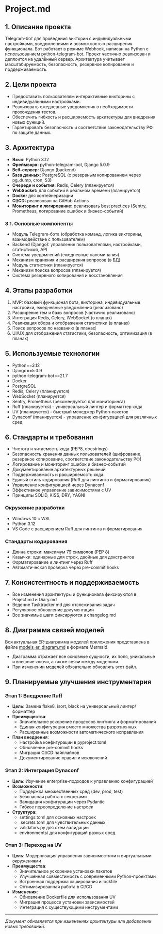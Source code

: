 # Project.md

## 1. Описание проекта

Telegram-бот для проведения викторин с индивидуальными настройками, уведомлениями и возможностью расширения функционала. Бот работает в режиме Webhook, написан на Python с использованием python-telegram-bot. Проект частично реализован и деплоится на удалённый сервер. Архитектура учитывает масштабируемость, безопасность, резервное копирование и поддерживаемость.

## 2. Цели проекта
- Предоставить пользователям интерактивные викторины с индивидуальными настройками.
- Реализовать ежедневные уведомления о необходимости прохождения тестов.
- Обеспечить гибкость и расширяемость архитектуры для внедрения новых функций.
- Гарантировать безопасность и соответствие законодательству РФ по защите данных.

## 3. Архитектура
- **Язык:** Python 3.12
- **Фреймворк:** python-telegram-bot, Django 5.0.9
- **Веб-сервер:** Django (backend)
- **База данных:** PostgreSQL (с резервным копированием через pg_dump, cron, S3)
- **Очереди и события:** Redis, Celery (планируется)
- **WebSocket:** для событий в реальном времени (планируется)
- **Docker** для контейнеризации
- **CI/CD:** реализован на GitHub Actions
- **Мониторинг и логирование:** реализовать best practices (Sentry, Prometheus, логирование ошибок и бизнес-событий)

### 3.1. Основные компоненты
- Модуль Telegram-бота (обработка команд, логика викторины, взаимодействие с пользователем)
- Backend (Django): управление пользователями, настройками, статистикой, API
- Система уведомлений (ежедневные напоминания)
- Механизм хранения и расширения вопросов (в БД)
- Модуль статистики (планируется)
- Механизм поиска вопросов (планируется)
- Система резервного копирования и восстановления

## 4. Этапы разработки
1. MVP: базовый функционал бота, викторина, индивидуальные настройки, ежедневные уведомления (реализовано)
2. Расширение тем и базы вопросов (частично реализовано)
3. Интеграция Redis, Celery, WebSocket (в планах)
4. Реализация сбора и отображения статистики (в планах)
5. Поиск вопросов по названию (в планах)
6. UI/UX для отображения статистики, безопасность, оптимизация (в планах)

## 5. Используемые технологии
- Python==3.12
- Django==5.0.9
- python-telegram-bot==21.7
- Docker
- PostgreSQL
- Redis, Celery (планируется)
- WebSocket (планируется)
- Sentry, Prometheus (рекомендуется для мониторинга)
- Ruff (планируется) - универсальный линтер и форматтер кода
- UV (планируется) - быстрый менеджер Python-пакетов
- Dynaconf (планируется) - управление конфигурацией для различных сред

## 6. Стандарты и требования
- Чистота и читаемость кода (PEP8, docstrings)
- Безопасность хранения данных пользователей (шифрование, резервное копирование, соответствие законодательству РФ)
- Логирование и мониторинг ошибок и бизнес-событий
- Документирование архитектурных решений
- Поддерживаемость и расширяемость кода
- Единый стиль кодирования (Ruff для линтинга и форматирования)
- Управление конфигурацией через Dynaconf
- Эффективное управление зависимостями с UV
- Принципы SOLID, KISS, DRY, YAGNI

### Окружение разработки
- Windows 10 с WSL
- Python 3.12
- VS Code с расширением Ruff для линтинга и форматирования

### Стандарты кодирования
- Длина строки: максимум 79 символов (PEP 8)
- Кавычки: одинарные для строк, двойные для докстрингов
- Форматирование и линтинг через Ruff
- Автоматическая проверка через pre-commit hooks

## 7. Консистентность и поддерживаемость
- Все изменения архитектуры и функционала фиксируются в Project.md и Diary.md
- Ведение Tasktracker.md для отслеживания задач
- Регулярное обновление документации
- Все значимые шаги фиксируются в changelog.md

## 8. Диаграмма связей моделей

Вся актуальная ER-диаграмма моделей приложения представлена в файле [models_er_diagram.md](./models_er_diagram.md) в формате Mermaid.

- Диаграмма отражает все основные сущности, их поля, уникальные и внешние ключи, а также связи между моделями.
- При изменении моделей обязательно обновлять этот файл.

## 9. Планируемые улучшения инструментария

### Этап 1: Внедрение Ruff
- **Цель**: Замена flake8, isort, black на универсальный линтер/форматтер
- **Преимущества**: 
  - Значительное ускорение процессов линтинга и форматирования
  - Единая конфигурация вместо множества разрозненных
  - Расширенные возможности автоматического исправления
- **План внедрения**:
  - Настройка конфигурации в pyproject.toml
  - Обновление pre-commit hooks
  - Миграция CI/CD пайплайнов
  - Документирование правил и исключений

### Этап 2: Интеграция Dynaconf
- **Цель**: Изучение enterprise-подходов к управлению конфигурацией
- **Возможности**:
  - Поддержка множественных сред (dev, prod, test)
  - Безопасная работа с секретами
  - Валидация конфигурации через Pydantic
  - Гибкое переопределение настроек
- **Структура**:
  - settings.toml для основных настроек
  - .secrets.toml для чувствительных данных
  - validators.py для схем валидации
  - environments/ для конфигураций разных сред

### Этап 3: Переход на UV
- **Цель**: Модернизация управления зависимостями и виртуальными окружениями
- **Преимущества**:
  - Значительное ускорение установки пакетов
  - Улучшенная совместимость с современными Python-проектами
  - Встроенная поддержка кэширования и lockfile
  - Оптимизированная работа в CI/CD
- **Изменения**:
  - Обновление Dockerfile для использования UV
  - Миграция процесса установки зависимостей
  - Интеграция с существующими инструментами

---

_Документ обновляется при изменениях архитектуры или добавлении новых требований._
